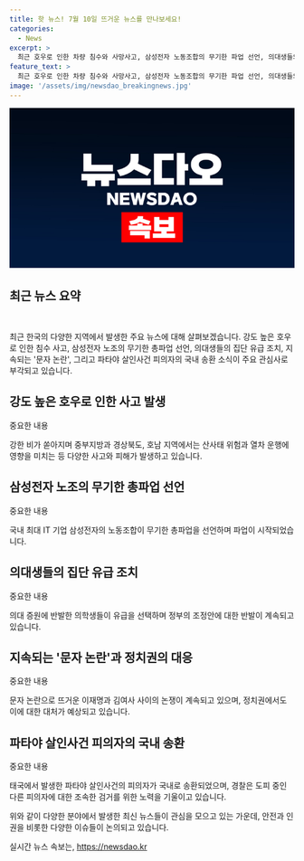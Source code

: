 ```yaml
---
title: 핫 뉴스! 7월 10일 뜨거운 뉴스를 만나보세요!
categories:
  - News
excerpt: >
  최근 호우로 인한 차량 침수와 사망사고, 삼성전자 노동조합의 무기한 파업 선언, 의대생들의 유급판정 조정, 여야 주요 정치 이슈, 파타야 살인사건의 국내 피의자 송환 등 다양한 뉴스가 이어지고 있습니다. 각 지역별 사회·경제적 영향을 예측할 수 있을 것으로 보입니다.
feature_text: >
  최근 호우로 인한 차량 침수와 사망사고, 삼성전자 노동조합의 무기한 파업 선언, 의대생들의 유급판정 조정, 여야 주요 정치 이슈, 파타야 살인사건의 국내 피의자 송환 등 다양한 뉴스가 이어지고 있습니다. 각 지역별 사회·경제적 영향을 예측할 수 있을 것으로 보입니다.
image: '/assets/img/newsdao_breakingnews.jpg'
---
```


<p><img src="/assets/img/newsdao_breakingnews.jpg" alt="cryptoinkorea 속보" /></p>

<h2 data-ke-size="size26">최근 뉴스 요약</h2>

<p data-ke-size="size16">&nbsp;</p>

<p>최근 한국의 다양한 지역에서 발생한 주요 뉴스에 대해 살펴보겠습니다. 강도 높은 호우로 인한 침수 사고, 삼성전자 노조의 무기한 총파업 선언, 의대생들의 집단 유급 조치, 지속되는 '문자 논란', 그리고 파타야 살인사건 피의자의 국내 송환 소식이 주요 관심사로 부각되고 있습니다.</p>

<h2 data-ke-size="size26">강도 높은 호우로 인한 사고 발생</h2>

<p data-ke-size="size16">중요한 내용</p>

<p>강한 비가 쏟아지며 중부지방과 경상북도, 호남 지역에서는 산사태 위험과 열차 운행에 영향을 미치는 등 다양한 사고와 피해가 발생하고 있습니다.</p>

<h2 data-ke-size="size26">삼성전자 노조의 무기한 총파업 선언</h2>

<p data-ke-size="size16">중요한 내용</p>

<p>국내 최대 IT 기업 삼성전자의 노동조합이 무기한 총파업을 선언하며 파업이 시작되었습니다.</p>

<h2 data-ke-size="size26">의대생들의 집단 유급 조치</h2>

<p data-ke-size="size16">중요한 내용</p>

<p>의대 증원에 반발한 의학생들이 유급을 선택하며 정부의 조정안에 대한 반발이 계속되고 있습니다.</p>

<h2 data-ke-size="size26">지속되는 '문자 논란'과 정치권의 대응</h2>

<p data-ke-size="size16">중요한 내용</p>

<p>문자 논란으로 뜨거운 이재명과 김여사 사이의 논쟁이 계속되고 있으며, 정치권에서도 이에 대한 대처가 예상되고 있습니다.</p>

<h2 data-ke-size="size26">파타야 살인사건 피의자의 국내 송환</h2>

<p data-ke-size="size16">중요한 내용</p>

<p>태국에서 발생한 파타야 살인사건의 피의자가 국내로 송환되었으며, 경찰은 도피 중인 다른 피의자에 대한 조속한 검거를 위한 노력을 기울이고 있습니다.</p>

<p>위와 같이 다양한 분야에서 발생한 최신 뉴스들이 관심을 모으고 있는 가운데, 안전과 인권을 비롯한 다양한 이슈들이 논의되고 있습니다.</p>
실시간 뉴스 속보는, <a href="https://newsdao.kr" rel="dofollow">https://newsdao.kr</a>



